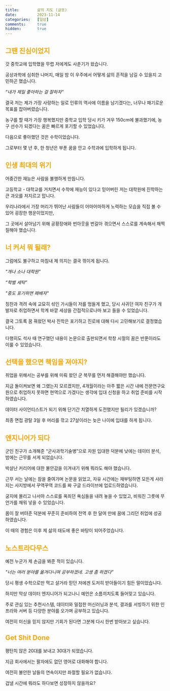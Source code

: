 ```yaml
---
title:        삶의 지도 (글또)
date:         2023-11-14
categories:   [일상]
comments:     true
hidden:       true
---
```


<style>
H2 { color: Orange }
</style>

## 그땐 진심이었지

갓 중학교에 입학했을 무렵 저에게도 사춘기가 왔습니다.

공상과학에 심취한 나머지, 매일 밤 이 우주에서 어떻게 삶의 흔적을 남길 수 있을지 고민하곤 했습니다.

_“내가 제일 좋아하는 걸 잘하자”_

결국 저는 제가 가장 사랑하는 일로 인류의 역사에 이름을 남기겠다는, 너무나 패기로운 목표를 잡아버렸습니다.

농구를 할 때가 가장 행복했지만 중학교 입학 당시 키가 겨우 150cm에 불과했기에, 농구 선수가 되겠다는 꿈은 빠르게 포기할 수 있었습니다.

다음으로 좋아했던 것은 수학이었습니다.

그로부터 몇 년 후, 한 청년은 부푼 꿈을 안고 수학과에 입학하게 됩니다.

## 인생 최대의 위기

어중간한 재능은 사람을 불행하게 만듭니다.

고등학교 - 대학교를 거치면서 수학에 재능이 있다고 믿어버린 저는 대학원에 진학하는 큰 과오를 저지르고 맙니다.

우리나라에서 가장 머리가 뛰어난 사람들이 어마어마하게 노력하는 모습을 직접 볼 수 있어 굉장한 행운이었지만,

그 곳에서 살아남기 위해 공황장애와 번아웃을 번갈아 겪으면서 스스로를 계속해서 채찍질해야 했습니다.

## 너 커서 뭐 될래?

그럼에도 불구하고 마침내 제 의지는 결국 꺾이게 됩니다.

_"개나 소나 대학원”_

_“학벌 세탁”_

_"중도 포기하면 패배자"_

칭찬과 격려 속에 교묘히 섞인 가시들이 저를 멍들게 했고, 당시 사귀던 여자 친구가 개발자로 취업하면서 학계 바깥 세상을 간접적으로나마 보고 들을 수 있었습니다.

결국 그토록 꿈 꿔왔던 박사 진학은 포기하고 진로에 대해 다시 고민해보기로 결정했습니다.

다행히도 석사 때 연구했던 내용이 논문으로 출판되면서 학창 시절의 꿈은 반푼이라도 이룰 수 있었습니다.

## 선택을 했으면 책임을 져야지?

취업을 위해서는 공부를 위해 미뤄 왔던 군 복무를 먼저 해결해야만 했습니다.

지금 돌이켜보면 왜 그랬는지 모르겠지만, 4개월이라는 아주 짧은 시간 내에 전문연구요원으로 취업하지 못하면 현역으로 가겠다는 생각에 입대 신청을 하고 취업 준비를 시작하였습니다.

데이터 사이언티스트가 되기 위해 단기간 치열하게 도전했지만 될리가 있겠습니까?

최종 면접 광탈 3일 후 머리를 깎고 27살이라는 늦은 나이에 입대를 하게 됩니다.

## 엔지니어가 되다

군인 친구가 소개해준 “군사과학기술병”으로 자원 입대한 덕분에 낮에는 데이터 분석, 밤에는 근무를 서게 되었습니다.

박살난 커리어에 대한 불안감을 이겨내기 위해 뭐라도 해야 했습니다.

근무 서는 날에는 잠을 줄여가며 논문을 읽었고, 자유 시간에는 재부팅하면 모든게 사라지는 사지방에서 꾸역꾸역 코드를 짜 구글 드라이브에 업로드하였습니다.

궁지에 몰리고 나서야 스스로를 옥죄던 욕심들을 내려 놓을 수 있었고, 비워진 그릇에 무언가를 채워 넣을 수 있었습니다.

몸이 잘 버텨준 덕분에 꾸준히 준비하여 전역 후 한 달여 만에 꿈에 그리던 취업에 성공하였습니다.

이 때의 경험은 이후 제 삶의 태도에 좋은 바탕이 되어주었습니다.

## 노스트라다무스

예전 누군가 제 손금을 봐준 적이 있습니다.

_"너는 여러 분야를 옮겨다니며 공부하겠네. 고생 좀 하겠다”_

당시 평생 수학으로만 먹고 살거라 믿던 저에겐 도저히 받아들이기 힘든 말이었습니다.

하지만 막상 데이터 엔지니어가 되고나니 예언은 소름끼치도록 들어맞고 있습니다.

주로 관심 있는 추천시스템, 데이터와 밀접한 머신러닝과 분석, 결과를 서빙하기 위한 인프라와 서버 등 다양한 분야를 오가며 공부하고 있습니다.

여전히 미신을 믿지 않지만 기회가 된다면 그분께 다시 한번 받아보고 싶습니다.

## Get Shit Done

평탄치 않은 20대를 보내고 30대가 되었습니다.

지금 회사에서는 팔자에도 없던 영어로 대화해야 합니다.

여전히 불안한 날들의 연속이지만 좌절할 필요가 없습니다.

겁낼 시간에 뭐라도 하다보면 성장하지 않을까요?